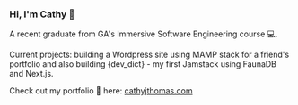 ### Hi, I'm Cathy 👋

A recent graduate from GA's Immersive Software Engineering course 💻.

Current projects: building a Wordpress site using MAMP stack for a friend's portfolio and also building {dev_dict} - my first Jamstack using FaunaDB and Next.js.  

Check out my portfolio 💼 here: [cathyjthomas.com](http://cathyjthomas.com)
<!--
**ketka82uk/ketka82uk** is a ✨ _special_ ✨ repository because its `README.md` (this file) appears on your GitHub profile.

Here are some ideas to get you started:

- 🔭 I’m currently working on ...
- 🌱 I’m currently learning ...
- 👯 I’m looking to collaborate on ...
- 🤔 I’m looking for help with ...
- 💬 Ask me about ...
- 📫 How to reach me: ...
- 😄 Pronouns: ...
- ⚡ Fun fact: ...
-->
